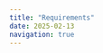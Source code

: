 ```yaml
---
title: "Requirements"
date: 2025-02-13
navigation: true
---
```


<template>
  <div class="flex flex-col min-h-screen">
    <div class="flex-4">
      <h1>Installation</h1>
      <p class="mb-6">
        The following guide describes how to download the TeaLinuxOS.iso image, write it to a flash drive, and install it on the hardware of your choice.
      </p>

<h2>System Specifications</h2>

<ProseTable
        :headers='["Component", "Requirement", "Recommended"]'
        :rows='[
          ["CPU", "64-bit x86", ""],
          ["RAM", "4 GB", "8 GB"],
          ["Drive Storage", "20 GB", ""]
        ]'
      />

<h2>Installation</h2>
    </div>

<NavLink
      prev-title="Next Page"
      prev-description="Bahas topik awal"
      prev-href="/pendahuluan"
      next-title="Next Page"
      next-description="Bahas topik awal"
      next-href="/"
    />

  </div>
</template>
